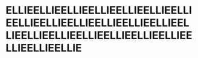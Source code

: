 # ELLIEELLIEELLIEELLIEELLIEELLIEELLIEELLIEELLIEELLIEELLIEELLIEELLIEELLIEELLIEELLIEELLIEELLIEELLIEELLIEELLIEELLIEELLIE
